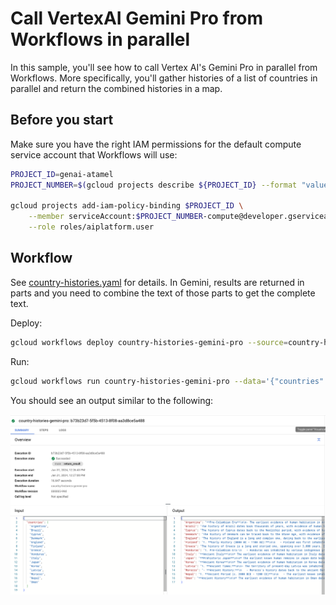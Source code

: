 # Call VertexAI Gemini Pro from Workflows in parallel

In this sample, you'll see how to call Vertex AI's Gemini Pro
in parallel from Workflows. More specifically, you'll gather histories of
a list of countries in parallel and return the combined histories in a map.

## Before you start

Make sure you have the right IAM permissions for the default compute service
account that Workflows will use:

```sh
PROJECT_ID=genai-atamel
PROJECT_NUMBER=$(gcloud projects describe ${PROJECT_ID} --format "value(projectNumber)")

gcloud projects add-iam-policy-binding $PROJECT_ID \
    --member serviceAccount:$PROJECT_NUMBER-compute@developer.gserviceaccount.com \
    --role roles/aiplatform.user
```

## Workflow

See [country-histories.yaml](./country-histories.yaml) for details. In
Gemini, results are returned in parts and you need to combine the text of those
parts to get the complete text.

Deploy:

```sh
gcloud workflows deploy country-histories-gemini-pro --source=country-histories.yaml
```

Run:

```sh
gcloud workflows run country-histories-gemini-pro --data='{"countries":["Argentina", "Brazil", "Cyprus", "Denmark", "England","Finland", "Greece", "Honduras", "Italy", "Japan", "Korea","Latvia", "Morocco", "Nepal", "Oman"]}'
```

You should see an output similar to the following:

![execution output](./execution-output.png)
